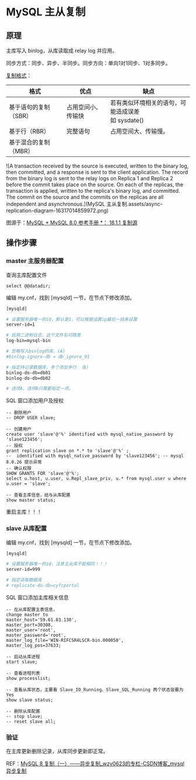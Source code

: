 # MySQL 主从复制

## 原理

主库写入 binlog，从库读取成 relay log 并应用。

同步方式：同步、异步、半同步。同步方向：单向1对1同步、1对多同步。

[复制格式](https://dev.mysql.com/doc/refman/8.0/en/replication-formats.html)：

| 格式                   | 优点               | 缺点                                                    |
| ---------------------- | ------------------ | ------------------------------------------------------- |
| 基于语句的复制（SBR）  | 占用空间小、传输快 | 若有类似环境相关的语句，可能造成误差<br />如  sysdate() |
| 基于行（RBR）          | 完整语句           | 占用空间大、传输慢。                                    |
| 基于混合的复制 （MBR） |                    |                                                         |



![A transaction received by the source is executed, written to the binary log, then committed, and a response is sent to the client application. The record from the binary log is sent to the relay logs on Replica 1 and Replica 2 before the commit takes place on the source. On each of the replicas, the transaction is applied, written to the replica's binary log, and committed. The commit on the source and the commits on the replicas are all independent and asynchronous.](MySQL 主从复制.assets/async-replication-diagram-16317014859972.png)

图源于：[MySQL * MySQL 8.0 参考手册 *： 18.1.1 复制源](https://dev.mysql.com/doc/refman/8.0/en/group-replication-primary-secondary-replication.html)

## 操作步骤

### master 主服务器配置

查询主库配置文件

```mysql
select @@datadir;
```

编辑 my.cnf，找到 [mysqld] 一节，在节点下修改添加。

```bash
[mysqld]

# 设置服务器唯一的id，默认是1，可以根据设置ip最后一段来设置
server-id=1

# 启用二进制日志，这个文件名可随意
log-bin=mysql-bin

# 忽略写入binlog的库，(A)
#binlog-ignore-db = db_ignore_01

# 指定待记录数据库，多个添加多行 （B）
binlog-do-db=db01
binlog-do-db=db02

# 选项A、选项B只需要指定一项。
```

 SQL 窗口添加用户及授权

```mysql
-- 删除用户
-- DROP USER slave;

-- 创建用户 
create user 'slave'@'%' identified with mysql_native_password by 'slave123456';
-- 授权
grant replication slave on *.* to 'slave'@'%' ;
--  identified with mysql_native_password by 'slave123456'; -- mysql 8.0.26 提示异常
-- 确认权限
SHOW GRANTS FOR 'slave'@'%';
select u.host, u.user, u.Repl_slave_priv, u.* from mysql.user u where u.user = 'slave';

-- 查看主库信息，给与从库配置
show master status;
```

重启主库！！！

### slave 从库配置

编辑 my.cnf，找到 [mysqld] 一节，在节点下修改添加。

```bash
[mysqld]

# 设置服务器唯一的id，注意主从库不能相同！！！
server-id=999

# 指定读取数据库
# replicate-do-db=cyfcportal
```

 SQL 窗口添加主库相关信息

```mysql
-- 在从库配置主表信息，
change master to
master_host='59.61.83.130',
master_port=30308,
master_user='root',
master_password='root',
master_log_file='WIN-RIFCSR4LSCR-bin.000050',
master_log_pos=37633;

-- 启动从库进程
start slave;

-- 查看进程列表
show processlist;

-- 查看从库状态，主要看 Slave_IO_Running、Slave_SQL_Running 两个状态皆要为 Yes
show slave status;

-- 删除从库配置
-- stop slave;
-- reset slave all;
```

###  验证

在主库更新删除记录，从库同步更新即正常。



REF：[MySQL 8 复制（一）——异步复制_wzy0623的专栏-CSDN博客_mysql 异步复制](https://wxy0327.blog.csdn.net/article/details/90081518)